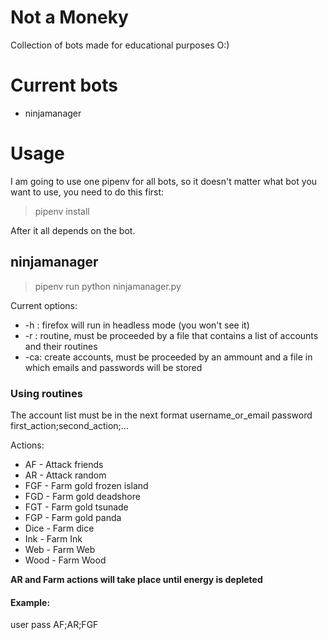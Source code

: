 # Not a Moneky
Collection of bots made for educational purposes O:)

# Current bots
* ninjamanager

# Usage

I am going to use one pipenv for all bots, so it doesn't matter what bot you want to use, you need to do this first:

> pipenv install

After it all depends on the bot.

## ninjamanager

> pipenv run python ninjamanager.py <OPTIONS>

Current options:
* -h : firefox will run in headless mode (you won't see it)
* -r : routine, must be proceeded by a file that contains a list of accounts and their routines
* -ca: create accounts, must be proceeded by an ammount and a file in which emails and passwords will be stored

### Using routines
The account list must be in the next format
username_or_email password first_action;second_action;...

Actions:
* AF - Attack friends
* AR - Attack random
* FGF - Farm gold frozen island
* FGD - Farm gold deadshore
* FGT - Farm gold tsunade
* FGP - Farm gold panda
* Dice - Farm dice
* Ink - Farm Ink
* Web - Farm Web
* Wood - Farm Wood

**AR and Farm actions will take place until energy is depleted**

#### Example:
user pass AF;AR;FGF